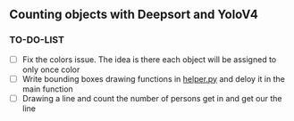 ## Counting objects with Deepsort and YoloV4


### TO-DO-LIST
- [ ] Fix the colors issue. The idea is there each object will be assigned to only once color
- [ ] Write bounding boxes drawing functions in [helper.py](./helper.py) and deloy it in the main function
- [ ] Drawing a line and count the number of persons get in and get our the line